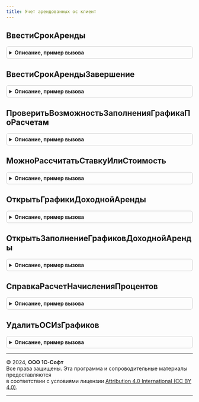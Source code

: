 ```yaml
---
title: Учет арендованных ос клиент
---
```



## ВвестиСрокАренды
<details style="margin: 1em 0; padding: 0.5em; border: 1px solid #ccc; border-radius: 6px;">

<summary style="font-weight: bold; cursor: pointer;">Описание, пример вызова</summary>

```bsl

// Открывает форму для ввод срока аренды, после ввода устанавливает срок в объекте.
//
// Параметры:
// 	Форма - ФормаКлиентскогоПриложения - Форма.
// 	Объект - ДанныеФормыСтруктура - Объект.
// 	ОбработчикЗавершения - Неопределено - Обработчик формы, который нужно вызвать после ввода срока.
Процедура ВвестиСрокАренды(Форма, Объект, ОбработчикЗавершения = Неопределено) Экспорт
```

Пример вызова
```bsl
УчетАрендованныхОСКлиент.ВвестиСрокАренды(Форма, Объект, ОбработчикЗавершения);
```
</details>

## ВвестиСрокАрендыЗавершение
<details style="margin: 1em 0; padding: 0.5em; border: 1px solid #ccc; border-radius: 6px;">

<summary style="font-weight: bold; cursor: pointer;">Описание, пример вызова</summary>

```bsl

Процедура ВвестиСрокАрендыЗавершение(РезультатЗакрытия, ДополнительныеПараметры) Экспорт
```

Пример вызова
```bsl
УчетАрендованныхОСКлиент.ВвестиСрокАрендыЗавершение(РезультатЗакрытия, ДополнительныеПараметры) 
```
</details>

## ПроверитьВозможностьЗаполненияГрафикаПоРасчетам
<details style="margin: 1em 0; padding: 0.5em; border: 1px solid #ccc; border-radius: 6px;">

<summary style="font-weight: bold; cursor: pointer;">Описание, пример вызова</summary>

```bsl

// Проверяет возможность заполнения графика оплат и начислений по данным раздела "Расчеты"
//
// Параметры:
// 	Объект - ДокументОбъект.ЗаключениеДоговораАренды, ДокументОбъект.ИзменениеУсловийДоговораАренды -
//  РеквизитыДоговора - Структура -
//
// Возвращаемое значение:
// 	Булево - Истина, если можно заполнить
Функция ПроверитьВозможностьЗаполненияГрафикаПоРасчетам(Объект, РеквизитыДоговора) Экспорт
```

Пример вызова
```bsl
Результат = УчетАрендованныхОСКлиент.ПроверитьВозможностьЗаполненияГрафикаПоРасчетам(Объект, РеквизитыДоговора) 
```
</details>

## МожноРассчитатьСтавкуИлиСтоимость
<details style="margin: 1em 0; padding: 0.5em; border: 1px solid #ccc; border-radius: 6px;">

<summary style="font-weight: bold; cursor: pointer;">Описание, пример вызова</summary>

```bsl

// Проверяет возможность расчета ставки или стоимости.
//
// Параметры:
// 	Объект - ДокументОбъект.ЗаключениеДоговораАренды, ДокументОбъект.ИзменениеУсловийДоговораАренды, ДокументОбъект.ВводОстатковВзаиморасчетовПоАренде -
// 	РеквизитыДоговора - Структура -
// 	ИмяТабличнойЧастиОС - Строка -
// 	СообщатьОбОшибках - Булево -
// 	ПредыдущиеУсловия - Неопределено, Структура - См. УчетАрендованныхОС.СтоимостьПоПредыдущимУсловиям
//
// Возвращаемое значение:
// 	Булево -
Функция МожноРассчитатьСтавкуИлиСтоимость(Объект, РеквизитыДоговора, ИмяТабличнойЧастиОС, СообщатьОбОшибках = Истина, ПредыдущиеУсловия = Неопределено) Экспорт
```

Пример вызова
```bsl
Результат = УчетАрендованныхОСКлиент.МожноРассчитатьСтавкуИлиСтоимость(Объект, РеквизитыДоговора, ИмяТабличнойЧастиОС, СообщатьОбОшибках, ПредыдущиеУсловия);
```
</details>

## ОткрытьГрафикиДоходнойАренды
<details style="margin: 1em 0; padding: 0.5em; border: 1px solid #ccc; border-radius: 6px;">

<summary style="font-weight: bold; cursor: pointer;">Описание, пример вызова</summary>

```bsl

Процедура ОткрытьГрафикиДоходнойАренды(Объект, Форма, ОсновноеСредство, АдресГрафиков, ОписаниеОповещения) Экспорт
```

Пример вызова
```bsl
УчетАрендованныхОСКлиент.ОткрытьГрафикиДоходнойАренды(Объект, Форма, ОсновноеСредство, АдресГрафиков, ОписаниеОповещения) 
```
</details>

## ОткрытьЗаполнениеГрафиковДоходнойАренды
<details style="margin: 1em 0; padding: 0.5em; border: 1px solid #ccc; border-radius: 6px;">

<summary style="font-weight: bold; cursor: pointer;">Описание, пример вызова</summary>

```bsl

Процедура ОткрытьЗаполнениеГрафиковДоходнойАренды(Объект, Форма, ВыбранныеОС, АдресГрафиков, ОписаниеОповещения) Экспорт
```

Пример вызова
```bsl
УчетАрендованныхОСКлиент.ОткрытьЗаполнениеГрафиковДоходнойАренды(Объект, Форма, ВыбранныеОС, АдресГрафиков, ОписаниеОповещения) 
```
</details>

## СправкаРасчетНачисленияПроцентов
<details style="margin: 1em 0; padding: 0.5em; border: 1px solid #ccc; border-radius: 6px;">

<summary style="font-weight: bold; cursor: pointer;">Описание, пример вызова</summary>

```bsl

// Формирует печатную форму Справки-расчета начисления процентов
//
// Параметры:
//  Форма - см. Документ.ПередачаОСВАренду2_4.Форма.ФормаДокумента
//
Процедура СправкаРасчетНачисленияПроцентов(Форма) Экспорт
```

Пример вызова
```bsl
УчетАрендованныхОСКлиент.СправкаРасчетНачисленияПроцентов(Форма) 
```
</details>

## УдалитьОСИзГрафиков
<details style="margin: 1em 0; padding: 0.5em; border: 1px solid #ccc; border-radius: 6px;">

<summary style="font-weight: bold; cursor: pointer;">Описание, пример вызова</summary>

```bsl

// Удаляет основное средство из графиков документа
//
// Параметры:
//  Объект - см. Документ.ПередачаОСВАренду2_4
//  ОсновноеСредство - СправочникСсылка.ОбъектыЭксплуатации
//
Процедура УдалитьОСИзГрафиков(Объект, ОсновноеСредство) Экспорт
```

Пример вызова
```bsl
УчетАрендованныхОСКлиент.УдалитьОСИзГрафиков(Объект, ОсновноеСредство) 
```
</details>

---

© 2024, **ООО 1С-Софт**  
Все права защищены. Эта программа и сопроводительные материалы предоставляются  
в соответствии с условиями лицензии [Attribution 4.0 International (CC BY 4.0)](https://creativecommons.org/licenses/by/4.0/legalcode).

---
